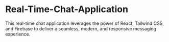 # Real-Time-Chat-Application
This real-time chat application leverages the power of React, Tailwind CSS, and Firebase to deliver a seamless, modern, and responsive messaging experience.
